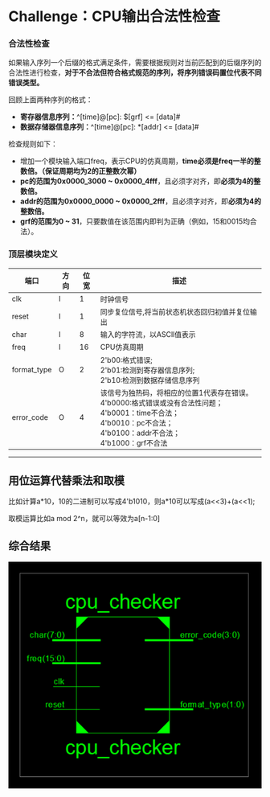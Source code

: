 # Challenge：CPU输出合法性检查

### 合法性检查

如果输入序列一个后缀的格式满足条件，需要根据规则对当前匹配到的后缀序列的合法性进行检查，**对于不合法但符合格式规范的序列，将序列错误码置位代表不同错误类型。**

回顾上面两种序列的格式：
- **寄存器信息序列：**^\[time]@\[pc]: \$\[grf] <= \[data]\#
- **数据存储器信息序列：**^\[time]@\[pc]: \*\[addr] <= \[data]\#
  
检查规则如下：
- 增加一个模块输入端口freq，表示CPU的仿真周期，**time必须是freq一半的整数倍。（保证周期均为2的正整数次幂）**
- **pc的范围为0x0000_3000 ~ 0x0000_4fff**，且必须字对齐，即**必须为4的整数倍。**
- **addr的范围为0x0000_0000 ~ 0x0000_2fff**，且必须字对齐，即**必须为4的整数倍。**
- **grf的范围为0 ~ 31**，只要数值在该范围内即判为正确（例如，15和0015均合法）。

### 顶层模块定义
|端口|方向|位宽|描述|
|----|----|----|----|
|clk|I|1|时钟信号|
|reset|I|1|同步复位信号,将当前状态机状态回归初值并复位输出|
|char|I|8|输入的字符流，以ASCll值表示|
|freq|I|16|CPU仿真周期|
|format_type|O|2|2'b00:格式错误;<br/>2'b01:检测到寄存器信息序列; <br/>2'b10:检测到数据存储信息序列|
|error_code|O|4|该信号为独热码，将相应的位置1代表存在错误。<br/>4'b0000:格式错误或没有合法性问题；<br/> 4'b0001：time不合法；<br/>4'b0010：pc不合法；<br/> 4'b0100：addr不合法；<br/> 4'b1000：grf不合法|

****
## 用位运算代替乘法和取模

比如计算a\*10，10的二进制可以写成4'b1010，则a\*10可以写成(a<<3)+(a<<1);

取模运算比如a mod 2^n，就可以等效为a[n-1:0]

## 综合结果

![图 1](images/7234a4434510a5ffb867818bad9bf9c0c9cd758a73921fbeb6321b792ce9ea90.png)  
